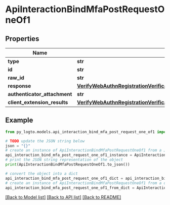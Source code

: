 # ApiInteractionBindMfaPostRequestOneOf1


## Properties

Name | Type | Description | Notes
------------ | ------------- | ------------- | -------------
**type** | **str** |  | 
**id** | **str** |  | 
**raw_id** | **str** |  | 
**response** | [**VerifyWebAuthnRegistrationVerificationRequestPayloadResponse**](VerifyWebAuthnRegistrationVerificationRequestPayloadResponse.md) |  | 
**authenticator_attachment** | **str** |  | [optional] 
**client_extension_results** | [**VerifyWebAuthnRegistrationVerificationRequestPayloadClientExtensionResults**](VerifyWebAuthnRegistrationVerificationRequestPayloadClientExtensionResults.md) |  | 

## Example

```python
from py_logto.models.api_interaction_bind_mfa_post_request_one_of1 import ApiInteractionBindMfaPostRequestOneOf1

# TODO update the JSON string below
json = "{}"
# create an instance of ApiInteractionBindMfaPostRequestOneOf1 from a JSON string
api_interaction_bind_mfa_post_request_one_of1_instance = ApiInteractionBindMfaPostRequestOneOf1.from_json(json)
# print the JSON string representation of the object
print(ApiInteractionBindMfaPostRequestOneOf1.to_json())

# convert the object into a dict
api_interaction_bind_mfa_post_request_one_of1_dict = api_interaction_bind_mfa_post_request_one_of1_instance.to_dict()
# create an instance of ApiInteractionBindMfaPostRequestOneOf1 from a dict
api_interaction_bind_mfa_post_request_one_of1_from_dict = ApiInteractionBindMfaPostRequestOneOf1.from_dict(api_interaction_bind_mfa_post_request_one_of1_dict)
```
[[Back to Model list]](../README.md#documentation-for-models) [[Back to API list]](../README.md#documentation-for-api-endpoints) [[Back to README]](../README.md)


